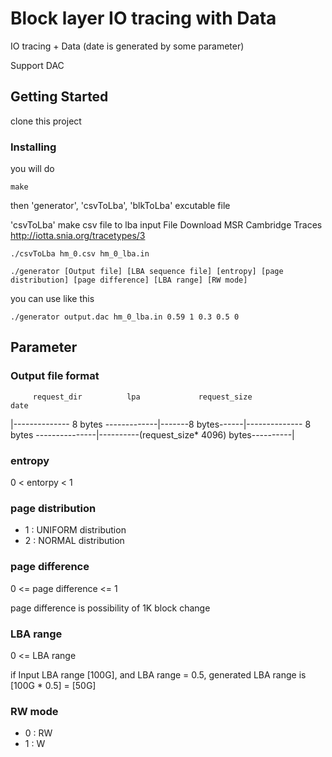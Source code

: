# Block layer IO tracing with Data

IO tracing + Data (date is generated by some parameter)

Support DAC

## Getting Started

clone this project


### Installing


you will do

```
make
```

then 'generator', 'csvToLba', 'blkToLba' excutable file 


'csvToLba' make csv file to lba input File
Download MSR Cambridge Traces http://iotta.snia.org/tracetypes/3

```
./csvToLba hm_0.csv hm_0_lba.in
```

```
./generator [Output file] [LBA sequence file] [entropy] [page distribution] [page difference] [LBA range] [RW mode]
```

you can use like this
```
./generator output.dac hm_0_lba.in 0.59 1 0.3 0.5 0
```

## Parameter
### Output file format

         request_dir          lpa             request_size                  date 

 |-------------- 8 bytes -------------|-------8 bytes------|-------------- 8 bytes ---------------|----------(request_size* 4096) bytes----------|

### entropy

0 < entorpy < 1

### page distribution
* 1 : UNIFORM distribution
* 2 : NORMAL distribution

### page difference

0 <= page difference <= 1

page difference is possibility of 1K block change

### LBA range

0 <= LBA range

if Input LBA range [100G], and LBA range = 0.5,
   generated LBA range is [100G * 0.5] = [50G]

### RW mode
   * 0 : RW
   * 1 : W


